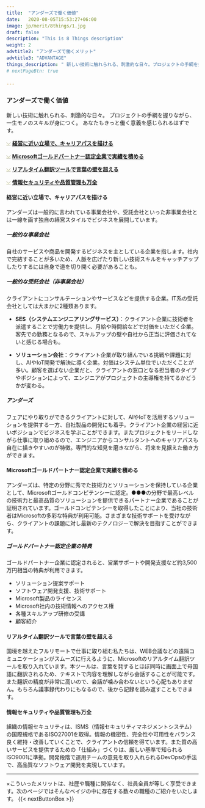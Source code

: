 ```yaml
---
title:  "アンダーズで働く価値"
date:   2020-08-05T15:53:27+06:00
image: jp/merit/8things/1.jpg
draft: false
description: "This is 8 Things description"
weight: 2 
advtitle2: "アンダーズで働くメリット"
advtitle3: "ADVANTAGE"
things_description: " 新しい技術に触れられる、刺激的な日々。プロジェクトの手綱を握りながら、一生モノのスキルが身につく。あなたもきっと働く意義を感じられるはずです。"
# nextPageBtn: true

---
```


### アンダーズで働く価値

新しい技術に触れられる、刺激的な日々。
プロジェクトの手綱を握りながら、一生モノのスキルが身につく。
あなたもきっと働く意義を感じられるはずです。

![Image not available](../../ico_arw_page_anchor.webp "Title")  [**経営に近い立場で、キャリアパスを描ける**](#経営に近い立場で、キャリアパスを描ける)    
 
![Image not available](../../ico_arw_page_anchor.webp "Title")  [**Microsoftゴールドパートナー認定企業で実績を積める**](#Microsoftゴールドパートナー認定企業で実績を積める)   

![Image not available](../../ico_arw_page_anchor.webp "Title")  [**リアルタイム翻訳ツールで言葉の壁を超える**](#リアルタイム翻訳ツールで言葉の壁を超える)    
 
![Image not available](../../ico_arw_page_anchor.webp "Title")  [**情報セキュリティや品質管理も万全**](#情報セキュリティや品質管理も万全)    

#### 経営に近い立場で、キャリアパスを描ける

アンダーズは一般的に言われている事業会社や、受託会社といった非事業会社とは一線を画す独自の経営スタイルでビジネスを展開しています。 

##### 一般的な事業会社

自社のサービスや商品を開発するビジネスを主としている企業を指します。社内で完結することが多いため、人脈を広げたり新しい技術スキルをキャッチアップしたりするには自身で道を切り開く必要があることも。

##### 一般的な受託会社（非事業会社）

クライアントにコンサルテーションやサービスなどを提供する企業。IT系の受託会社としては大まかに2種類あります。

- **SES（システムエンジニアリングサービス）**：クライアント企業に技術者を派遣することで労働力を提供し、月給や時間給などで対価をいただく企業。客先での勤務となるので、スキルアップの壁や自社から正当に評価されてないと感じる場合も。

- **ソリューション会社**：クライアント企業が取り組んでいる挑戦や課題に対し、AIやIoT開発で解決に導く企業。対価はシステム単位でいただくことが多い。顧客を選ばない企業だと、クライアントの窓口となる担当者のタイプやポジションによって、エンジニアがプロジェクトの主導権を持てるかどうかが変わる。

##### アンダーズ

フェアにやり取りができるクライアントに対して、AIやIoTを活用するソリューションを提供する一方、自社製品の開発にも着手。クライアント企業の経営に近いポジションでビジネスを学ぶことができます。またプロジェクトをリードしながら仕事に取り組めるので、エンジニアからコンサルタントへのキャリアパスも自在に描きやすいのが特徴。専門的な知見を磨きながら、将来を見据えた働き方ができます。 

#### Microsoftゴールドパートナー認定企業で実績を積める

アンダーズは、特定の分野に秀でた技術力とソリューションを保持している企業として、Microsoftゴールドコンピテンシーに認定。●●●の分野で最高レベルの技術力と最高品質のソリューションを提供できるパートナー企業であることが証明されています。ゴールドコンピテンシーを取得したことにより、当社の技術者はMicrosoftの多彩な特典が利用可能。さまざまな技術サポートを受けながら、クライアントの課題に対し最新のテクノロジーで解決を目指すことができます。

##### ゴールドパートナー認定企業の特典

ゴールドパートナー企業に認定されると、営業サポートや開発支援など約3,500万円相当の特典が利用できます。

- ソリューション提案サポート
- ソフトウェア開発支援、技術サポート
- Microsoft製品のライセンス
- Microsoft社内の技術情報へのアクセス権
- 各種スキルアップ研修の受講 
- 顧客紹介 

#### リアルタイム翻訳ツールで言葉の壁を超える

国境を越えたフルリモートで仕事に取り組む私たちは、WEB会議などの遠隔コミュニケーションがスムーズに行えるように、Microsoftのリアルタイム翻訳ツールを取り入れています。本ツールは、言葉を発するとほぼ同時に画面上で母国語に翻訳されるため、テキストで内容を理解しながら会話することが可能です。また翻訳の精度が非常に高いので、会話が噛み合わないという心配もありません。もちろん議事録代わりにもなるので、後から記録を読み返すこともできます。

#### 情報セキュリティや品質管理も万全

組織の情報セキュリティは、ISMS（情報セキュリティマネジメントシステム）の国際規格であるISO27001を取得。情報の機密性、完全性や可用性をバランス良く維持・改善していくことで、クライアントの信頼を得ています。また質の高いサービスを提供するための「仕組み」づくりは、厳しい基準で知られるISO9001に準拠。開発段階で運用チームの意見を取り入れられるDevOpsの手法で、高品質なソフトウェア開発を実現しています。

---   

×こういったメリットは、社歴や職種に関係なく、社員全員が等しく享受できます。次のページではそんなベイジの中に存在する数々の職種のご紹介をいたします。
{{< nextButtonBox >}}
